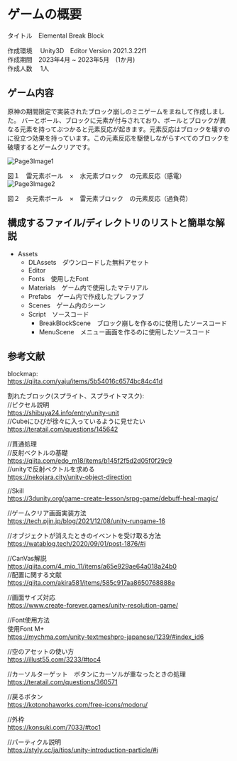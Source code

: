 
# ゲームの概要  
タイトル　Elemental Break Block  

作成環境 　Unity3D　Editor Version 2021.3.22f1  
作成期間　2023年4月 ~ 2023年5月　(1か月)  
作成人数 　1人  

## ゲーム内容  
原神の期間限定で実装されたブロック崩しのミニゲームをまねして作成しました。
バーとボール、ブロックに元素が付与されており、ボールとブロックが異なる元素を持ってぶつかると元素反応が起きます。元素反応はブロックを壊すのに役立つ効果を持っています。この元素反応を駆使しながらすべてのブロックを破壊するとゲームクリアです。


![Page3Image1](https://github.com/gachimuchitsuchi/breakblock/assets/101007932/34967c52-dfa1-4a1c-87a9-a91b32d54d79)  

図１　雷元素ボール　×　水元素ブロック　の元素反応（感電）  
![Page3Image2](https://github.com/gachimuchitsuchi/breakblock/assets/101007932/6ad7ba5d-dfd9-4be7-9b4c-ba2a9f99e52d)  

図２　炎元素ボール　×　雷元素ブロック　の元素反応（過負荷）


## 構成するファイル/ディレクトリのリストと簡単な解説  
- Assets
	- DLAssets　ダウンロードした無料アセット
	- Editor
	- Fonts　使用したFont
	- Materials　ゲーム内で使用したマテリアル
	- Prefabs　ゲーム内で作成したプレファブ
	- Scenes　ゲーム内のシーン
	- Script　ソースコード
		- BreakBlockScene　ブロック崩しを作るのに使用したソースコード
		- MenuScene　メニュー画面を作るのに使用したソースコード

## 参考文献  
blockmap:  
https://qiita.com/yaju/items/5b54016c6574bc84c41d

割れたブロック(スプライト、スプライトマスク):  
//ピクセル説明  
https://shibuya24.info/entry/unity-unit  
//Cubeにひびが徐々に入っているように見せたい  
https://teratail.com/questions/145642  

//貫通処理  
//反射ベクトルの基礎  
https://qiita.com/edo_m18/items/b145f2f5d2d05f0f29c9  
//unityで反射ベクトルを求める  
https://nekojara.city/unity-object-direction 

//Skill  
https://3dunity.org/game-create-lesson/srpg-game/debuff-heal-magic/  

//ゲームクリア画面実装方法  
https://tech.pjin.jp/blog/2021/12/08/unity-rungame-16  

//オブジェクトが消えたときのイベントを受け取る方法  
https://watablog.tech/2020/09/01/post-1876/#i  

//CanVas解説  
https://qiita.com/4_mio_11/items/a65e929ae64a018a24b0  
//配置に関する文献  
https://qiita.com/akira581/items/585c917aa8650768888e  

//画面サイズ対応  
https://www.create-forever.games/unity-resolution-game/  

//Font使用方法  
使用Font M+  
https://mychma.com/unity-textmeshpro-japanese/1239/#index_id6  

//空のアセットの使い方  
https://illust55.com/3233/#toc4  

//カーソルターゲット　ボタンにカーソルが重なったときの処理  
https://teratail.com/questions/360571  

//戻るボタン  
https://kotonohaworks.com/free-icons/modoru/  

//外枠  
https://konsuki.com/7033/#toc1  

//パーティクル説明  
https://styly.cc/ja/tips/unity-introduction-particle/#i  

